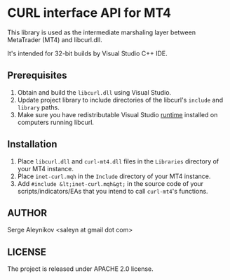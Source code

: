 # CURL interface API for MT4 #

This library is used as the intermediate marshaling layer between
MetaTrader (MT4) and libcurl.dll.

It's intended for 32-bit builds by Visual Studio C++ IDE.

## Prerequisites ##

1. Obtain and build the `libcurl.dll` using Visual Studio.
2. Update project library to include directories of the
   libcurl's `include` and `library` paths.
3. Make sure you have redistributable Visual Studio
   [runtime](https://support.microsoft.com/en-us/help/2977003/the-latest-supported-visual-c-downloads)
   installed on computers running libcurl.

## Installation ##

1. Place `libcurl.dll` and `curl-mt4.dll` files in the `Libraries` directory
   of your MT4 instance.
2. Place `inet-curl.mqh` in the `Include` directory of your MT4 instance.
3. Add `#include &lt;inet-curl.mqh&gt;` in the source code of your scripts/indicators/EAs
   that you intend to call `curl-mt4`'s functions.

## AUTHOR ##

Serge Aleynikov &lt;saleyn at gmail dot com&gt;

## LICENSE ##

The project is released under APACHE 2.0 license.
